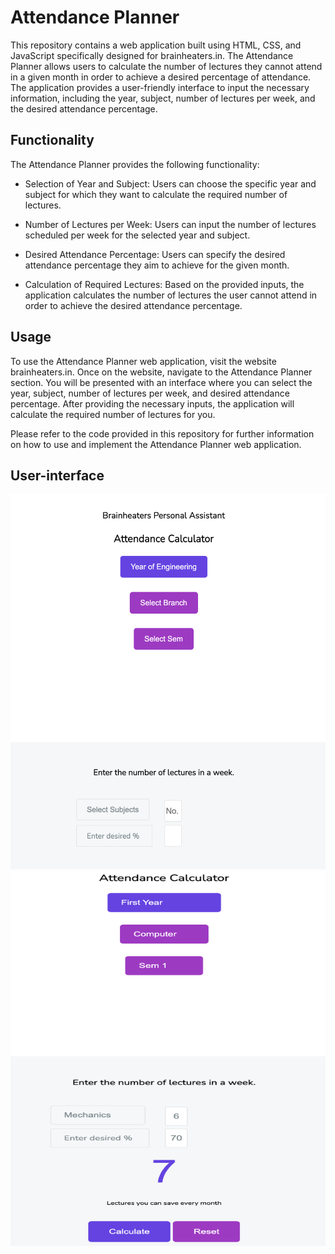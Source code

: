 # Attendance Planner
This repository contains a web application built using HTML, CSS, and JavaScript specifically designed for brainheaters.in. The Attendance Planner allows users to calculate the number of lectures they cannot attend in a given month in order to achieve a desired percentage of attendance. The application provides a user-friendly interface to input the necessary information, including the year, subject, number of lectures per week, and the desired attendance percentage.

## Functionality
The Attendance Planner provides the following functionality:

- Selection of Year and Subject: Users can choose the specific year and subject for which they want to calculate the required number of lectures.

- Number of Lectures per Week: Users can input the number of lectures scheduled per week for the selected year and subject.

- Desired Attendance Percentage: Users can specify the desired attendance percentage they aim to achieve for the given month.

- Calculation of Required Lectures: Based on the provided inputs, the application calculates the number of lectures the user cannot attend in order to achieve the desired attendance percentage.

## Usage
To use the Attendance Planner web application, visit the website brainheaters.in. Once on the website, navigate to the Attendance Planner section. You will be presented with an interface where you can select the year, subject, number of lectures per week, and desired attendance percentage. After providing the necessary inputs, the application will calculate the required number of lectures for you.

Please refer to the code provided in this repository for further information on how to use and implement the Attendance Planner web application.

## User-interface
<img src="Screenshot1.png" alt="Screen 1" title="Screen 1" width="600" height="600">
<img src="Screenshot2.png" alt="Screen 2" title="Screen 2" width="600" height="600">